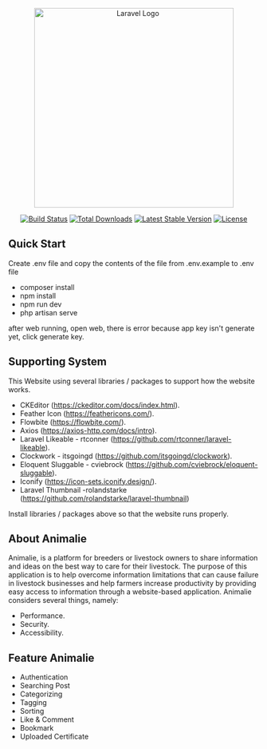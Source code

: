 <p align="center"><a href="https://laravel.com" target="_blank"><img src="https://raw.githubusercontent.com/laravel/art/master/logo-lockup/5%20SVG/2%20CMYK/1%20Full%20Color/laravel-logolockup-cmyk-red.svg" width="400" alt="Laravel Logo"></a></p>

<p align="center">
<a href="https://travis-ci.org/laravel/framework"><img src="https://travis-ci.org/laravel/framework.svg" alt="Build Status"></a>
<a href="https://packagist.org/packages/laravel/framework"><img src="https://img.shields.io/packagist/dt/laravel/framework" alt="Total Downloads"></a>
<a href="https://packagist.org/packages/laravel/framework"><img src="https://img.shields.io/packagist/v/laravel/framework" alt="Latest Stable Version"></a>
<a href="https://packagist.org/packages/laravel/framework"><img src="https://img.shields.io/packagist/l/laravel/framework" alt="License"></a>
</p>

## Quick Start

Create .env file and copy the contents of the file from .env.example to .env file

- composer install
- npm install
- npm run dev
- php artisan serve

after web running, open web, there is error because app key isn't generate yet, click generate key.

## Supporting System

This Website using several libraries / packages to support how the website works.

- CKEditor (<https://ckeditor.com/docs/index.html>).
- Feather Icon (<https://feathericons.com/>).
- Flowbite (<https://flowbite.com/>).
- Axios (<https://axios-http.com/docs/intro>).
- Laravel Likeable - rtconner (<https://github.com/rtconner/laravel-likeable>).
- Clockwork - itsgoingd (<https://github.com/itsgoingd/clockwork>).
- Eloquent Sluggable - cviebrock (<https://github.com/cviebrock/eloquent-sluggable>).
- Iconify (<https://icon-sets.iconify.design/>).
- Laravel Thumbnail -rolandstarke (<https://github.com/rolandstarke/laravel-thumbnail>)

Install libraries / packages above so that the website runs properly.

## About Animalie

Animalie, is a platform for breeders or livestock owners to share information and ideas on the best way to care for their livestock. The purpose of this application is to help overcome information limitations that can cause failure in livestock businesses and help farmers increase productivity by providing easy access to information through a website-based application. Animalie considers several things, namely:

- Performance.
- Security.
- Accessibility.

## Feature Animalie

- Authentication
- Searching Post
- Categorizing
- Tagging
- Sorting
- Like & Comment
- Bookmark
- Uploaded Certificate
